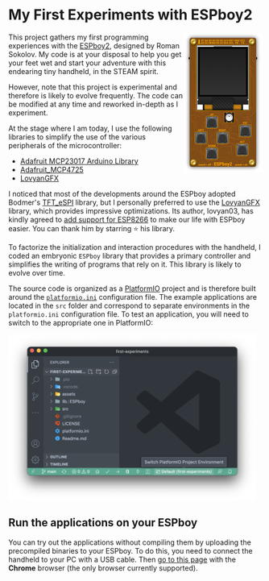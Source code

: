 # My First Experiments with ESPboy2

<img src="assets/espboy-312x552.png" width="156" height="276" align="right" alt="ESPboy2">

This project gathers my first programming experiences with the [ESPboy2][espboy], designed by Roman Sokolov. My code is at your disposal to help you get your feet wet and start your adventure with this endearing tiny handheld, in the STEAM spirit.

However, note that this project is experimental and therefore is likely to evolve frequently. The code can be modified at any time and reworked in-depth as I experiment.

At the stage where I am today, I use the following libraries to simplify the use of the various peripherals of the microcontroller:

- [Adafruit MCP23017 Arduino Library][mcp23017]
- [Adafruit_MCP4725][mcp4725]
- [LovyanGFX][lovyangfx]

I noticed that most of the developments around the ESPboy adopted Bodmer's [TFT_eSPI][tftespi] library, but I personally preferred to use the [LovyanGFX][lovyangfx] library, which provides impressive optimizations. Its author, lovyan03, has kindly agreed to [add support for ESP8266][lovyan8266] to make our life with ESPboy easier. You can thank him by starring :star: his library.

To factorize the initialization and interaction procedures with the handheld, I coded an embryonic `ESPboy` library that provides a primary controller and simplifies the writing of programs that rely on it. This library is likely to evolve over time.

The source code is organized as a [PlatformIO][platformio] project and is therefore built around the [`platformio.ini`][pioconfig] configuration file. The example applications are located in the `src` folder and correspond to separate environments in the `platformio.ini` configuration file. To test an application, you will need to switch to the appropriate one in PlatformIO:

<img src="assets/switch-pio-env.png" width="492" height="330" alt="Switch PlatformIO project environment">

## Run the applications on your ESPboy

You can try out the applications without compiling them by uploading the precompiled binaries to your ESPboy. To do this, you need to connect the handheld to your PC with a USB cable. Then [go to this page][binaries] with the **Chrome** browser (the only browser currently supported).


[espboy]:     https://www.espboy.com/
[platformio]: https://platformio.org/
[mcp23017]:   https://github.com/adafruit/Adafruit-MCP23017-Arduino-Library
[mcp4725]:    https://github.com/adafruit/Adafruit_MCP4725
[lovyangfx]:  https://github.com/lovyan03/LovyanGFX
[tftespi]:    https://github.com/Bodmer/TFT_eSPI
[lovyan8266]: https://github.com/lovyan03/LovyanGFX/issues/130
[pioconfig]:  platformio.ini
[binaries]:   https://espboy.m1cr0lab.com/demo/first-experiments/